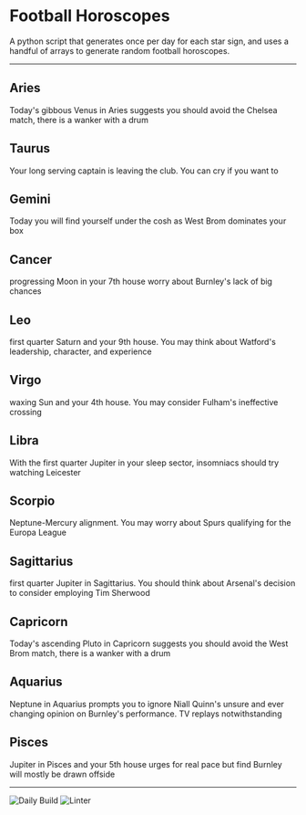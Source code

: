# Football Horoscopes

A python script that generates once per day for each star sign, and uses a handful of arrays to generate random football horoscopes.

---

<!-- horoscopes_item starts -->
<h2>Aries</h2><p>Today's gibbous Venus in Aries suggests you should avoid the Chelsea match, there is a wanker with a drum</p><h2>Taurus</h2><p>Your long serving captain is leaving the club. You can cry if you want to</p><h2>Gemini</h2><p>Today you will find yourself under the cosh as West Brom dominates your box</p><h2>Cancer</h2><p>progressing Moon in your 7th house worry about Burnley's lack of big chances</p><h2>Leo</h2><p>first quarter Saturn and your 9th house. You may think about Watford's leadership, character, and experience</p><h2>Virgo</h2><p>waxing Sun and your 4th house. You may consider Fulham's ineffective crossing</p><h2>Libra</h2><p>With the first quarter Jupiter in your sleep sector, insomniacs should try watching Leicester</p><h2>Scorpio</h2><p>Neptune-Mercury alignment. You may worry about Spurs qualifying for the Europa League</p><h2>Sagittarius</h2><p>first quarter Jupiter in Sagittarius. You should think about Arsenal's decision to consider employing Tim Sherwood</p><h2>Capricorn</h2><p>Today's ascending Pluto in Capricorn suggests you should avoid the West Brom match, there is a wanker with a drum</p><h2>Aquarius</h2><p>Neptune in Aquarius prompts you to ignore Niall Quinn's unsure and ever changing opinion on Burnley's performance. TV replays notwithstanding</p><h2>Pisces</h2><p>Jupiter in Pisces and your 5th house urges for real pace but find Burnley will mostly be drawn offside</p>
<!-- horoscopes_item ends -->

---

![Daily Build](https://github.com/MatBenfield/horofootball.thechels.uk/workflows/Daily%20Build/badge.svg) ![Linter](https://github.com/MatBenfield/horofootball.thechels.uk/workflows/Linter/badge.svg)
